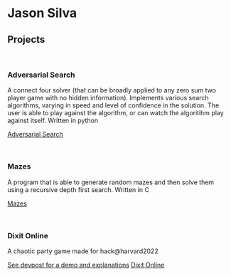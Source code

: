 # Jason Silva

    
    
## Projects
<br>





### Adversarial Search
A connect four solver (that can be broadly applied to any zero sum two player game with no hidden information). Implements various search algorithms, varying in speed and level of confidence in the solution. The user is able to play against the algorithm, or can watch the algoritihm play against itself.
Written in python

[Adversarial Search](https://github.com/Xzero864/Adversarial-Search)

<br>






### Mazes
A program that is able to generate random mazes and then solve them using a recursive depth first search.
Written in C

[Mazes](https://github.com/Xzero864/Mazes)

<br>






### Dixit Online
A chaotic party game made for hack@harvard2022

[See devpost for a demo and explanations](https://devpost.com/software/dixit)
[Dixit Online](https://github.com/Xzero864/DixitOnline)

<br>


